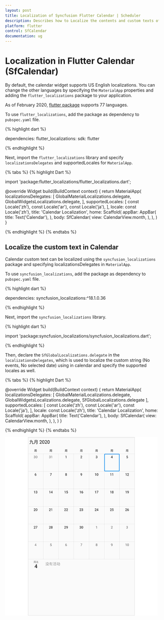 ```yaml
---
layout: post
title: Localization of Syncfusion Flutter Calendar | Scheduler
description: Describes how to Localize the contents and custom texts of calendar (SfCalendar) control in Flutter | Globalization | Internationalization | Scheduler
platform: flutter
control: SfCalendar
documentation: ug
---
```


# Localization in Flutter Calendar (SfCalendar)

By default, the calendar widget supports US English localizations. You can change the other languages by specifying the `MaterialApp` properties and adding the `flutter_localizations` package to your application.

As of February 2020, [flutter package](https://flutter.dev/docs/development/accessibility-and-localization/internationalization) supports 77 languages.

To use `flutter_localizations`, add the package as dependency to `pubspec.yaml` file.

{% highlight dart %}

dependencies:
flutter_localizations:
sdk: flutter

{% endhighlight %}

Next, import the `flutter_localizations` library and specify `localizationsDelegates` and supportedLocales for `MaterialApp`.

{% tabs %}
{% highlight Dart %}

import 'package:flutter_localizations/flutter_localizations.dart';

@override
Widget build(BuildContext context) {
return MaterialApp(
        localizationsDelegates: [
            GlobalMaterialLocalizations.delegate,
            GlobalWidgetsLocalizations.delegate,
        ],
        supportedLocales: [
            const Locale('zh'),
            const Locale('ar'),
            const Locale('ja'),
        ],
        locale: const Locale('zh'),
        title: 'Calendar Localization',
        home: Scaffold(
            appBar: AppBar(
            title: Text('Calendar'),
            ),
            body: SfCalendar(
            view: CalendarView.month,
            ),
       ),
   )
}

{% endhighlight %}
{% endtabs %}

## Localize the custom text in Calendar
Calendar custom text can be localized using the `syncfusion_localizations` package and specifying localizationsDelegates in `MaterialApp`.

To use `syncfusion_localizations`, add the package as dependency to `pubspec.yaml` file.

{% highlight dart %}

dependencies:
syncfusion_localizations:^18.1.0.36

{% endhighlight %}

Next, import the `syncfusion_localizations` library.

{% highlight dart %}

import 'package:syncfusion_localizations/syncfusion_localizations.dart';

{% endhighlight %}

Then, declare the `SfGlobalLocalizations.delegate` in the `localizationsDelegates`, which is used to localize the custom string (No events, No selected date) using in calendar and specify the supported locales as well.

{% tabs %}
{% highlight Dart %}

@override
Widget build(BuildContext context) {
        return MaterialApp(
                localizationsDelegates: [
                        GlobalMaterialLocalizations.delegate,
                        GlobalWidgetsLocalizations.delegate,
                        SfGlobalLocalizations.delegate
                ],
                supportedLocales: [
                        const Locale('zh'),
                        const Locale('ar'),
                        const Locale('ja'),
                ],
                locale: const Locale('zh'),
                title: 'Calendar Localization',
                home: Scaffold(
                appBar: AppBar(
                    title: Text('Calendar'),
                    ),
                    body: SfCalendar(
                    view: CalendarView.month,
                ),
         ),
    )
}

{% endhighlight %}
{% endtabs %}

![Localization Calendar](images/localization/localization.jpg)

